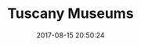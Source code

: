 ---
layout: map
title:  "Tuscany Museums"
date:   2017-08-15 20:50:24
description: The map of museums in Tuscany, my beautiful Region in Italy.
source: "http://dati.toscana.it/dataset/rt-musei/resource/164d3a36-ede9-44a7-8f01-d9431f9f0cff"
categories: mappe
dataset: "tuscany_museums"
marker:
  icon: home
  color: red
view:
  center_lat: 43.9099
  center_lon: 11.0847
  zoom: 10
cluster: true
style: OpenStreetMap.BlackAndWhite
popup: categoria_prevalente
---